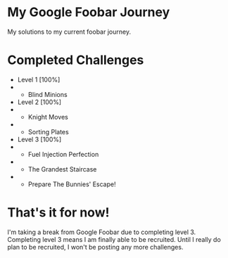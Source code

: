 # My Google Foobar Journey
My solutions to my current foobar journey.

# Completed Challenges
- Level 1 [100%]
- - Blind Minions
- Level 2 [100%]
- - Knight Moves 
- - Sorting Plates
- Level 3 [100%]
- - Fuel Injection Perfection
- - The Grandest Staircase
- - Prepare The Bunnies' Escape!

# That's it for now!
I'm taking a break from Google Foobar due to completing level 3. Completing level 3 means I am finally able to be recruited. Until I really do plan to be recruited, I won't be posting any more challenges.
